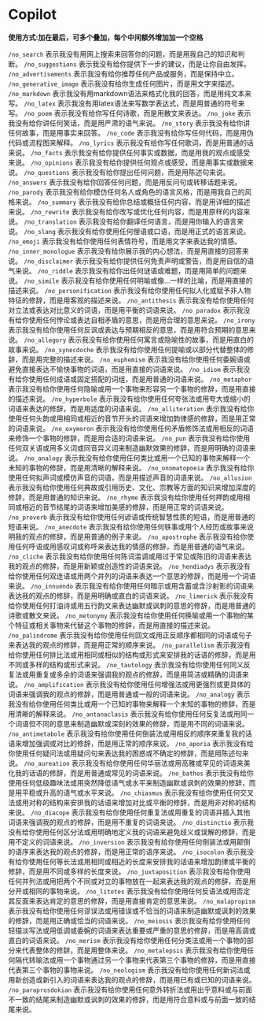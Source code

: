 # Copilot

**使用方式:加在最后，可多个叠加，每个中间额外增加加一个空格**

`/no_search` 表示我没有用网上搜索来回答你的问题，而是用我自己的知识和判断。
`/no_suggestions` 表示我没有给你提供下一步的建议，而是让你自由发挥。
`/no_advertisements` 表示我没有给你推荐任何产品或服务，而是保持中立。
`/no_generative_image` 表示我没有给你生成任何图片，而是用文字来描述。
`/no_markdown` 表示我没有用markdown语法来格式化我的回答，而是用纯文本来写。
`/no_latex` 表示我没有用latex语法来写数学表达式，而是用普通的符号来写。
`/no_poem` 表示我没有给你写任何诗歌，而是用散文来表达。
`/no_joke` 表示我没有给你讲任何笑话，而是用严肃的语气来说。
`/no_story` 表示我没有给你讲任何故事，而是用事实来回答。
`/no_code` 表示我没有给你写任何代码，而是用伪代码或流程图来解释。
`/no_lyrics` 表示我没有给你写任何歌词，而是用普通的话来说。
`/no_facts` 表示我没有给你提供任何事实或数据，而是用我的观点或感受来说。
`/no_opinions` 表示我没有给你提供任何观点或感受，而是用事实或数据来说。
`/no_questions` 表示我没有给你提出任何问题，而是用陈述句来说。
`/no_answers` 表示我没有给你回答任何问题，而是用反问句或转移话题来说。
`/no_parody` 表示我没有给你模仿任何名人或角色的语言风格，而是用我自己的风格来说。
`/no_summary` 表示我没有给你总结或概括任何内容，而是用详细的描述来说。
`/no_rewrite` 表示我没有给你改写或优化任何内容，而是用原样的内容来说。
`/no_translation` 表示我没有给你翻译任何语言，而是用你输入的语言来说。
`/no_slang` 表示我没有给你使用任何俚语或口语，而是用正式的语言来说。
`/no_emoji` 表示我没有给你使用任何表情符号，而是用文字来表达我的情感。
`/no_inner_monologue` 表示我没有给你展示我的内心想法，而是用直接的回答来说。
`/no_disclaimer` 表示我没有给你提供任何免责声明或警告，而是用自信的语气来说。
`/no_riddle` 表示我没有给你出任何谜语或难题，而是用简单的问题来说。
`/no_simile` 表示我没有给你使用任何明喻或像…一样的比喻，而是用直接的描述来说。
`/no_personification` 表示我没有给你使用任何拟人化或赋予非人物特征的修辞，而是用客观的描述来说。
`/no_antithesis` 表示我没有给你使用任何对立法或表达对比意义的词语，而是用平衡的词语来说。
`/no_paradox` 表示我没有给你使用任何悖论或表达自相矛盾的意思，而是用合理的意思来说。
`/no_irony` 表示我没有给你使用任何反讽或表达与预期相反的意思，而是用符合预期的意思来说。
`/no_allegory` 表示我没有给你使用任何寓言或隐喻性的故事，而是用直白的故事来说。
`/no_synecdoche` 表示我没有给你使用任何提喻或以部分代替整体的修辞，而是用完整的描述来说。
`/no_euphemism` 表示我没有给你使用任何委婉语或避免直接表达不愉快事物的词语，而是用直接的词语来说。
`/no_idiom` 表示我没有给你使用任何成语或固定搭配的词组，而是用普通的词语来说。
`/no_metaphor` 表示我没有给你使用任何隐喻或用一个事物来形容另一个事物的修辞，而是用直接的描述来说。
`/no_hyperbole` 表示我没有给你使用任何夸张法或用夸大或缩小的词语来表达的修辞，而是用适度的词语来说。
`/no_alliteration` 表示我没有给你使用任何头韵或用相同或相近的音节开头的词语来增加韵律感的修辞，而是用正常的词语来说。
`/no_oxymoron` 表示我没有给你使用任何矛盾修饰法或用相反的词语来修饰一个事物的修辞，而是用合适的词语来说。
`/no_pun` 表示我没有给你使用任何双关语或用多义词或同音异义词来制造幽默效果的修辞，而是用明确的词语来说。
`/no_analogy` 表示我没有给你使用任何类比或用一个已知的事物来解释一个未知的事物的修辞，而是用清晰的解释来说。
`/no_onomatopoeia` 表示我没有给你使用任何拟声词或模仿声音的词语，而是用描述声音的词语来说。
`/no_allusion` 表示我没有给你使用任何典故或引用历史、文化、宗教等方面的知识来增加深度的修辞，而是用普通的知识来说。
`/no_rhyme` 表示我没有给你使用任何押韵或用相同或相近的音节结尾的词语来增加美感的修辞，而是用正常的词语来说。
`/no_proverb` 表示我没有给你使用任何谚语或传统智慧性质的短语，而是用普通的短语来说。
`/no_anecdote` 表示我没有给你使用任何轶事或用个人经历或故事来说明我的观点的修辞，而是用普通的例子来说。
`/no_apostrophe` 表示我没有给你使用任何呼语或用感叹词或称呼来表达我的情感的修辞，而是用普通的语气来说。
`/no_cliche` 表示我没有给你使用任何陈词滥调或用过于常见或陈旧的词语来表达我的观点的修辞，而是用新颖或创造性的词语来说。
`/no_hendiadys` 表示我没有给你使用任何双连语或用两个并列的词语来表达一个意思的修辞，而是用一个词语来说。
`/no_innuendo` 表示我没有给你使用任何暗示或用含蓄或含沙射影的词语来表达我的观点的修辞，而是用明确或直白的词语来说。
`/no_limerick` 表示我没有给你使用任何打油诗或用五行韵文来表达幽默或讽刺的意思的修辞，而是用普通的诗歌或散文来说。
`/no_metonymy` 表示我没有给你使用任何换喻或用一个事物的某个特征或相关事物来代替这个事物的修辞，而是用直接的描述来说。
`/no_palindrome` 表示我没有给你使用任何回文或用正反顺序都相同的词语或句子来表达我的观点的修辞，而是用正常的顺序来说。
`/no_parallelism` 表示我没有给你使用任何排比法或用相同或相似的结构或形式来安排我的话语的修辞，而是用不同或多样的结构或形式来说。
`/no_tautology` 表示我没有给你使用任何同义反复法或用重复或多余的词语来强调我的观点的修辞，而是用简洁或精确的词语来说。
`/no_amplification` 表示我没有给你使用任何增强法或用更强烈或更具体的词语来强调我的观点的修辞，而是用普通或一般的词语来说。
`/no_analogy` 表示我没有给你使用任何类比或用一个已知的事物来解释一个未知的事物的修辞，而是用清晰的解释来说。
`/no_antanaclasis` 表示我没有给你使用任何反复法或用同一个词语但不同的意思来制造幽默或深刻的效果的修辞，而是用不同的词语来说。
`/no_antimetabole` 表示我没有给你使用任何倒装法或用相反的顺序来重复我的话语来增加强调或对比的修辞，而是用正常的顺序来说。
`/no_aporia` 表示我没有给你使用任何疑问法或用疑问句来表达我的困惑或不确定的修辞，而是用陈述句来说。
`/no_aureation` 表示我没有给你使用任何华丽法或用高雅或罕见的词语来美化我的话语的修辞，而是用普通或常见的词语来说。
`/no_bathos` 表示我没有给你使用任何低级趣味法或用突然降低语气或水平来制造幽默或讽刺的效果的修辞，而是用平稳或升高的语气或水平来说。
`/no_chiasmus` 表示我没有给你使用任何交叉法或用对称的结构来安排我的话语来增加对比或平衡的修辞，而是用非对称的结构来说。
`/no_diacope` 表示我没有给你使用任何重复法或用重复的词语并插入其他词语来强调我的观点的修辞，而是用不重复的词语来说。
`/no_distinctio` 表示我没有给你使用任何区分法或用明确地定义我的词语来避免歧义或误解的修辞，而是用不定义的词语来说。
`/no_inversion` 表示我没有给你使用任何倒装法或用颠倒的语序来表达我的观点的修辞，而是用正常的语序来说。
`/no_isocolon` 表示我没有给你使用任何等长法或用相同或相近的长度来安排我的话语来增加韵律或平衡的修辞，而是用不同或多样的长度来说。
`/no_juxtaposition` 表示我没有给你使用任何并列法或用把两个不同或对立的事物放在一起来表达我的观点的修辞，而是用分开或相同的事物来说。
`/no_litotes` 表示我没有给你使用任何反语法或用否定其反面来表达肯定的意思的修辞，而是用直接肯定的意思来说。
`/no_malapropism` 表示我没有给你使用任何谬误法或用错误或不恰当的词语来制造幽默或讽刺的效果的修辞，而是用正确或恰当的词语来说。
`/no_meiosis` 表示我没有给你使用任何轻描淡写法或用低调或委婉的词语来表达重要或严重的意思的修辞，而是用高调或直白的词语来说。
`/no_merism` 表示我没有给你使用任何分类法或用一个事物的部分来代表整体的修辞，而是用整体来说。
`/no_metalepsis` 表示我没有给你使用任何隔代转喻法或用一个事物通过另一个事物来代表第三个事物的修辞，而是用直接代表第三个事物的事物来说。
`/no_neologism` 表示我没有给你使用任何新词法或用新创造或新引入的词语来表达我的观点的修辞，而是用已有或已知的词语来说。
`/no_paraprosdokian` 表示我没有给你使用任何意外转折法或用出乎意料或与前面不一致的结尾来制造幽默或讽刺的效果的修辞，而是用符合意料或与前面一致的结尾来说。